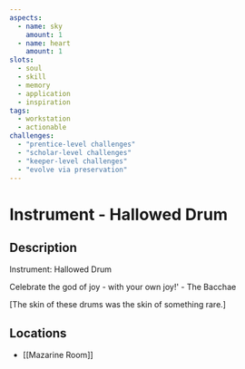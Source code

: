 ```yaml
---
aspects: 
  - name: sky
    amount: 1
  - name: heart
    amount: 1
slots:
  - soul
  - skill
  - memory
  - application
  - inspiration
tags:
  - workstation
  - actionable
challenges:
  - "prentice-level challenges"
  - "scholar-level challenges"
  - "keeper-level challenges"
  - "evolve via preservation"
---
```


# Instrument - Hallowed Drum

## Description
Instrument: Hallowed Drum

Celebrate the god of joy - with your own joy!' - The Bacchae 

 [The skin of these drums was the skin of something rare.]
## Locations
- [[Mazarine Room]]